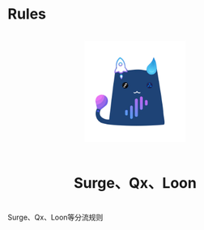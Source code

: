 # Rules
<div align="center">
<br>
<img width="200" src="https://raw.githubusercontent.com/BOBOLAOSHIV587/QX-Rules/refs/heads/main/sticker.webp">
<br>
<br>
<h1 align="center">Surge、Qx、Loon<h1>
</div>


Surge、Qx、Loon等分流规则




